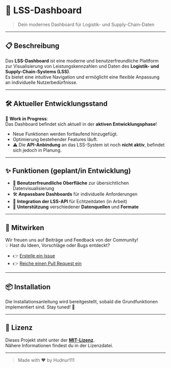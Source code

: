 # 🚀 LSS-Dashboard

> Dein modernes Dashboard für Logistik- und Supply-Chain-Daten

---

## 📋 Beschreibung
Das **LSS-Dashboard** ist eine moderne und benutzerfreundliche Plattform zur Visualisierung von Leistungskennzahlen und Daten des **Logistik- und Supply-Chain-Systems (LSS)**.  
Es bietet eine intuitive Navigation und ermöglicht eine flexible Anpassung an individuelle Nutzerbedürfnisse.

---

## 🛠️ Aktueller Entwicklungsstand
🔧 **Work in Progress**:  
Das Dashboard befindet sich aktuell in der **aktiven Entwicklungsphase**!  
- Neue Funktionen werden fortlaufend hinzugefügt.
- Optimierung bestehender Features läuft.
- ⚠️ Die **API-Anbindung** an das LSS-System ist noch **nicht aktiv**, befindet sich jedoch in Planung.

---

## ✨ Funktionen (geplant/in Entwicklung)
- 🎨 **Benutzerfreundliche Oberfläche** zur übersichtlichen Datenvisualisierung
- 🛠️ **Anpassbare Dashboards** für individuelle Anforderungen
- 🔗 **Integration der LSS-API** für Echtzeitdaten (in Arbeit)
- 📂 **Unterstützung** verschiedener **Datenquellen** und **Formate**

---

## 🤝 Mitwirken
Wir freuen uns auf Beiträge und Feedback von der Community!  
💡 Hast du Ideen, Vorschläge oder Bugs entdeckt?  
- 👉 [Erstelle ein Issue](https://github.com/DEIN_REPO/issues)
- 👉 [Reiche einen Pull Request ein](https://github.com/DEIN_REPO/pulls)

---

## 📦 Installation
Die Installationsanleitung wird bereitgestellt, sobald die Grundfunktionen implementiert sind. Stay tuned! 🎯

---

## 📄 Lizenz
Dieses Projekt steht unter der **[MIT-Lizenz](LICENSE)**.  
Nähere Informationen findest du in der Lizenzdatei.

---

> Made with ❤️ by Hudnur111
